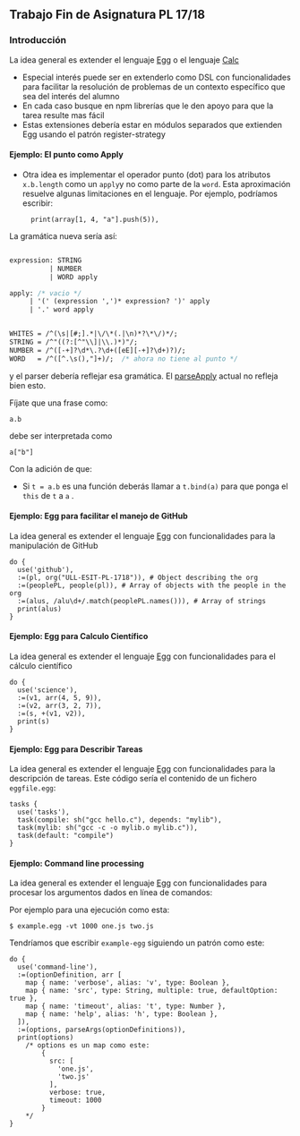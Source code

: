 <!-- toc -->
## Trabajo Fin de Asignatura PL 17/18

### Introducción

La idea general es extender el lenguaje [Egg](https://github.com/ULL-ESIT-PL-1617/egg)
o el lenguaje [Calc](https://crguezl.github.io/ull-esit-1617/_book/practicas/practica-calc-egg.html)

* Especial interés puede ser en extenderlo  como DSL con funcionalidades para 
facilitar la resolución de problemas de un contexto específico que sea del interés del alumno
* En cada caso busque en npm librerías que le den apoyo para que la tarea resulte mas fácil
* Estas extensiones debería estar en módulos separados que extienden Egg usando el patrón register-strategy

#### Ejemplo: El punto como Apply

* Otra idea es implementar el operador punto (dot) para los atributos `x.b.length` como un `apply`y no como parte de la `word`.
  Esta aproximación resuelve algunas limitaciones en el lenguaje. Por ejemplo, podríamos escribir:
  ```
    print(array[1, 4, "a"].push(5)),
  ```

La gramática nueva sería así:


```Yacc

expression: STRING
          | NUMBER
          | WORD apply 

apply: /* vacio */
     | '(' (expression ',')* expression? ')' apply
     | '.' word apply


WHITES = /^(\s|[#;].*|\/\*(.|\n)*?\*\/)*/;
STRING = /^"((?:[^"\\]|\\.)*)"/;
NUMBER = /^([-+]?\d*\.?\d+([eE][-+]?\d+)?)/;
WORD   = /^([^.\s(),"]+)/;  /* ahora no tiene al punto */
```
y el parser debería reflejar esa gramática. El [parseApply](https://github.com/ULL-ESIT-PL-1718/egg-3-alu0100969535/blob/master/lib/parse.js#L139-L177) actual no refleja bien esto.

Fíjate que una frase como:

```
a.b
```

debe ser  interpretada como

```
a["b"]
```

Con la adición de que:
 
* Si `t = a.b` es una función deberás llamar a `t.bind(a)`  para que ponga el `this` de `t` a `a` . 

#### Ejemplo: Egg para facilitar el manejo de GitHub

La idea general es extender el lenguaje [Egg](https://github.com/ULL-ESIT-PL-1718/egg) con funcionalidades para la 
manipulación de GitHub

```
do {
  use('github'),
  :=(pl, org("ULL-ESIT-PL-1718")), # Object describing the org
  :=(peoplePL, people(pl)), # Array of objects with the people in the org
  :=(alus, /alu\d+/.match(peoplePL.names())), # Array of strings 
  print(alus)
}
```

#### Ejemplo: Egg para Calculo Científico

La idea general es extender el lenguaje [Egg](https://github.com/ULL-ESIT-PL-1718/egg) con funcionalidades para el cálculo científico

```
do {
  use('science'),
  :=(v1, arr(4, 5, 9)),
  :=(v2, arr(3, 2, 7)), 
  :=(s, +(v1, v2)),
  print(s)
}
```

#### Ejemplo: Egg para Describir Tareas

La idea general es extender el lenguaje [Egg](https://github.com/ULL-ESIT-PL-1718/egg) con funcionalidades para la descripción de tareas. Este código sería el contenido de un fichero `eggfile.egg`:

```
tasks {
  use('tasks'),
  task(compile: sh("gcc hello.c"), depends: "mylib"),
  task(mylib: sh("gcc -c -o mylib.o mylib.c")),
  task(default: "compile")
}
```

#### Ejemplo: Command line processing 

La idea general es extender el lenguaje [Egg](https://github.com/ULL-ESIT-PL-1718/egg) con funcionalidades para procesar los argumentos dados en línea de comandos:

Por ejemplo para una ejecución como esta:
```
$ example.egg -vt 1000 one.js two.js
```

Tendríamos que escribir `example-egg` siguiendo un patrón como este:

```
do {
  use('command-line'),
  :=(optionDefinition, arr [
    map { name: 'verbose', alias: 'v', type: Boolean },
    map { name: 'src', type: String, multiple: true, defaultOption: true },
    map { name: 'timeout', alias: 't', type: Number },
    map { name: 'help', alias: 'h', type: Boolean },
  ]),
  :=(options, parseArgs(optionDefinitions)),
  print(options)
    /* options es un map como este:
        {
          src: [
            'one.js',
            'two.js'
          ],
          verbose: true,
          timeout: 1000
        }
    */
}
```

